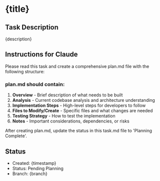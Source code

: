 # {title}

## Task Description
{description}

## Instructions for Claude
Please read this task and create a comprehensive plan.md file with the following structure:

### plan.md should contain:
1. **Overview** - Brief description of what needs to be built
2. **Analysis** - Current codebase analysis and architecture understanding
3. **Implementation Steps** - High-level steps for developers to follow
4. **Files to Modify/Create** - Specific files and what changes are needed
5. **Testing Strategy** - How to test the implementation
6. **Notes** - Important considerations, dependencies, or risks

After creating plan.md, update the status in this task.md file to 'Planning Complete'.

## Status
- Created: {timestamp}
- Status: Pending Planning
- Branch: {branch}